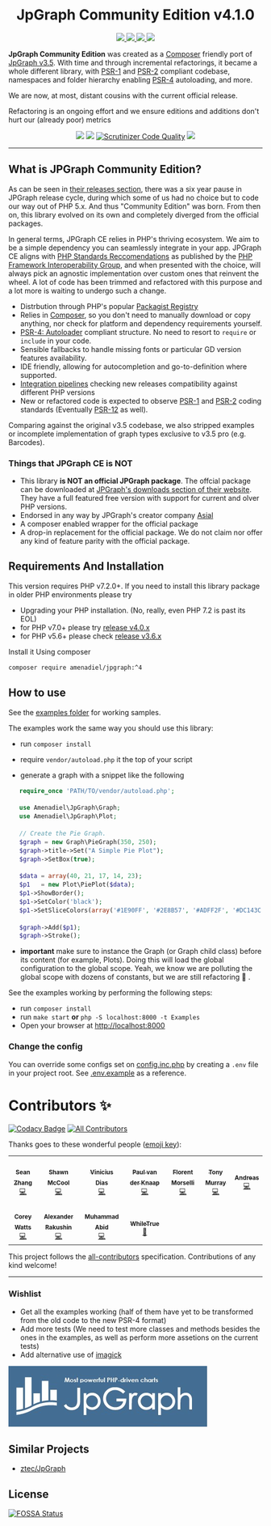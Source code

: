 
<h1 align="center">JpGraph Community Edition v4.1.0</h1>

<p align="center">
<a href="https://packagist.org/packages/amenadiel/jpgraph">
<img src="https://img.shields.io/packagist/v/amenadiel/jpgraph">
</a>
<a href="https://packagist.org/packages/amenadiel/jpgraph">
<img src="https://img.shields.io/packagist/dm/amenadiel/jpgraph.svg">
</a>
<a href="https://app.fossa.io/projects/git%2Bgithub.com%2FHuasoFoundries%2Fjpgraph?ref=badge_shield">
<img src="https://app.fossa.io/api/projects/git%2Bgithub.com%2FHuasoFoundries%2Fjpgraph.svg?type=shield">
</a>
<a href="https://github.com/HuasoFoundries/jpgraph/actions/workflows/tests.yml">
<img src="https://github.com/HuasoFoundries/jpgraph/actions/workflows/tests.yml/badge.svg">
</a>
</p> 

**JpGraph Community Edition** was created as a [Composer](https://getcomposer.org/) friendly port of [JpGraph v3.5](README.3.5.md). With time and through incremental refactorings, it became a whole different library, with [PSR-1](https://www.php-fig.org/psr/psr-1/) and [PSR-2](https://www.php-fig.org/psr/psr-2/) compliant codebase, namespaces and folder hierarchy enabling [PSR-4](https://www.php-fig.org/psr/psr-4/) autoloading, and more.

We are now, at most, distant cousins with the current official release.

Refactoring is an ongoing effort and we ensure editions and additions don't hurt our (already poor) metrics

<p align="center">
<a href="https://codeclimate.com/github/HuasoFoundries/jpgraph/maintainability"><img src="https://api.codeclimate.com/v1/badges/f85b91e9a85eb4b43059/maintainability" /></a> <a href="https://www.codacy.com/gh/HuasoFoundries/jpgraph/dashboard?utm_source=github.com&amp;utm_medium=referral&amp;utm_content=HuasoFoundries/jpgraph&amp;utm_campaign=Badge_Grade"><img src="https://app.codacy.com/project/badge/Grade/eb29aeb298ea4379a281db35d55ddeb1"/></a>
<a href="https://scrutinizer-ci.com/g/HuasoFoundries/jpgraph/?branch=master"><img src="https://scrutinizer-ci.com/g/HuasoFoundries/jpgraph/badges/quality-score.png?b=master" alt="Scrutinizer Code Quality" /></a>
      <a href="https://codecov.io/gh/HuasoFoundries/jpgraph">
        <img src="https://codecov.io/gh/HuasoFoundries/jpgraph/branch/master/graph/badge.svg?token=VESbMV2rS4"/>
      </a>
    </p>

--------
## What is JPGraph Community Edition?

As can be seen in [their releases section](https://jpgraph.net/download/release.php), there was a six year pause in JPGraph release cycle, during which some of us had no choice but to code our way out of PHP 5.x. And thus "Community Edition" was born. From then on, this library evolved on its own and completely diverged from the official packages.

In general terms, JPGraph CE relies in PHP's thriving ecosystem. We aim to be a simple dependency you can seamlessly integrate in your app. JPGraph CE aligns with [PHP Standards Reccomendations](https://www.php-fig.org/psr/) as published by the [PHP Framework Interoperability Group](https://www.php-fig.org/), and when presented with the choice, will always pick an agnostic implementation over custom ones that reinvent the wheel. A lot of code has been trimmed and refactored with this purpose and a lot more is waiting to undergo such a change.

- Distrbution through PHP's popular [Packagist Registry](https://packagist.org/packages/amenadiel/jpgraph)
- Relies in [Composer](https://getcomposer.org/), so you don't need to manually download or copy anything, nor check for platform and dependency requirements yourself.
- [PSR-4: Autoloader](https://www.php-fig.org/psr/psr-4/) compliant structure. No need to resort to `require` or `include` in your code.
- Sensible fallbacks to handle missing fonts or particular GD version features availability.
- IDE friendly, allowing for autocompletion and go-to-definition where supported.
- [Integration pipelines](https://github.com/HuasoFoundries/jpgraph/actions/workflows/tests.yml) checking new releases compatibility against different PHP versions
- New or refactored code is expected to observe [PSR-1](https://www.php-fig.org/psr/psr-1/) and [PSR-2](https://www.php-fig.org/psr/psr-2/) coding standards (Eventually [PSR-12](https://www.php-fig.org/psr/psr-12/) as well).

Comparing against the original v3.5 codebase, we also stripped examples or incomplete implementation of graph types exclusive to v3.5 pro (e.g. Barcodes).

### Things that JPGraph CE is NOT

- This library **is NOT an official JPGraph package**. The offcial package can be downloaded at [JPGraph's downloads section of their website](https://jpgraph.net/download/). They have a full featured free version with support for current and olver PHP versions.
- Endorsed in any way by JPGraph's creator company [Asial](https://www.asial.co.jp/)
- A composer enabled wrapper for the official package
- A drop-in replacement for the official package. We do not claim nor offer any kind of feature parity with the official package.



## Requirements And Installation

This version requires PHP v7.2.0+. If you need to install this library package in older PHP environments please try

- Upgrading your PHP installation. (No, really, even PHP 7.2 is past its EOL)
- for PHP v7.0+  please try [release v4.0.x](https://github.com/HuasoFoundries/jpgraph/releases/tag/v4.0.3)
- for PHP v5.6+ please check [release v3.6.x](https://github.com/HuasoFoundries/jpgraph/tree/v3.6.21)

Install it Using composer

```sh
composer require amenadiel/jpgraph:^4
```

## How to use

See the [examples folder](https://github.com/amenadiel/jpgraph/tree/master/Examples) for working samples.

The examples work the same way you should use this library:

- run `composer install`

- require `vendor/autoload.php` it the top of your script

- generate a graph with a snippet like the following

```php
   require_once 'PATH/TO/vendor/autoload.php';

   use Amenadiel\JpGraph\Graph;
   use Amenadiel\JpGraph\Plot;

   // Create the Pie Graph.
   $graph = new Graph\PieGraph(350, 250);
   $graph->title->Set("A Simple Pie Plot");
   $graph->SetBox(true);

   $data = array(40, 21, 17, 14, 23);
   $p1   = new Plot\PiePlot($data);
   $p1->ShowBorder();
   $p1->SetColor('black');
   $p1->SetSliceColors(array('#1E90FF', '#2E8B57', '#ADFF2F', '#DC143C', '#BA55D3'));

   $graph->Add($p1);
   $graph->Stroke();
```

- **important** make sure to instance the  Graph (or Graph child class) before its content (for example, Plots). Doing this will load the global configuration to the global scope. Yeah, we know we are polluting the global scope with dozens of constants, but we are still refactoring :shrug: .

See the examples working by performing the following steps:

- run `composer install`
- run `make start` **or** `php -S localhost:8000 -t Examples`
- Open your browser at <http://localhost:8000>

### Change the config

You can override some configs set on [config.inc.php](src/config.inc.php) by creating a `.env` file in your project root.
See [.env.example](.env.example) as a reference.

# Contributors ✨

<!-- ALL-CONTRIBUTORS-BADGE:START - Do not remove or modify this section -->
[![Codacy Badge](https://api.codacy.com/project/badge/Grade/c783a8708a374d0298f2e1364fd60e88)](https://app.codacy.com/gh/HuasoFoundries/jpgraph?utm_source=github.com&utm_medium=referral&utm_content=HuasoFoundries/jpgraph&utm_campaign=Badge_Grade_Settings)
[![All Contributors](https://img.shields.io/badge/all_contributors-11-orange.svg?style=flat-square)](#contributors-)
<!-- ALL-CONTRIBUTORS-BADGE:END -->

Thanks goes to these wonderful people ([emoji key](https://allcontributors.org/docs/en/emoji-key)):

<!-- ALL-CONTRIBUTORS-LIST:START - Do not remove or modify this section -->
<!-- prettier-ignore-start -->
<!-- markdownlint-disable -->
<table>
  <tr>
    <td align="center"><a href="https://github.com/zhangsean"><img src="https://avatars.githubusercontent.com/u/2536402?v=4?s=50" width="50px;" alt=""/><br /><sub><b>Sean Zhang</b></sub></a><br /><a href="https://github.com/HuasoFoundries/jpgraph/commits?author=zhangsean" title="Code">💻</a></td>
    <td align="center"><a href="http://shawnmc.cool"><img src="https://avatars.githubusercontent.com/u/560749?v=4?s=50" width="50px;" alt=""/><br /><sub><b>Shawn McCool</b></sub></a><br /><a href="https://github.com/HuasoFoundries/jpgraph/commits?author=ShawnMcCool" title="Code">💻</a></td>
    <td align="center"><a href="https://youtube.com/c/DiasDeDev?sub_confirmation=1"><img src="https://avatars.githubusercontent.com/u/6991415?v=4?s=50" width="50px;" alt=""/><br /><sub><b>Vinicius Dias</b></sub></a><br /><a href="https://github.com/HuasoFoundries/jpgraph/commits?author=CViniciusSDias" title="Code">💻</a></td>
    <td align="center"><a href="https://github.com/PauluzzNL"><img src="https://avatars.githubusercontent.com/u/5946360?v=4?s=50" width="50px;" alt=""/><br /><sub><b>Paul van der Knaap</b></sub></a><br /><a href="https://github.com/HuasoFoundries/jpgraph/commits?author=PauluzzNL" title="Code">💻</a></td>
    <td align="center"><a href="https://morselli.fr"><img src="https://avatars.githubusercontent.com/u/1091072?v=4?s=50" width="50px;" alt=""/><br /><sub><b>Florent Morselli</b></sub></a><br /><a href="https://github.com/HuasoFoundries/jpgraph/commits?author=Spomky" title="Code">💻</a></td>
    <td align="center"><a href="https://github.com/murrant"><img src="https://avatars.githubusercontent.com/u/39462?v=4?s=50" width="50px;" alt=""/><br /><sub><b>Tony Murray</b></sub></a><br /><a href="https://github.com/HuasoFoundries/jpgraph/commits?author=murrant" title="Code">💻</a></td>
    <td align="center"><a href="https://incoherent.ch"><img src="https://avatars.githubusercontent.com/u/973653?v=4?s=50" width="50px;" alt=""/><br /><sub><b>Andreas</b></sub></a><br /><a href="https://github.com/HuasoFoundries/jpgraph/commits?author=iquito" title="Code">💻</a></td>
  </tr>
  <tr>
    <td align="center"><a href="https://corwatts.com"><img src="https://avatars.githubusercontent.com/u/220260?v=4?s=50" width="50px;" alt=""/><br /><sub><b>Corey Watts</b></sub></a><br /><a href="https://github.com/HuasoFoundries/jpgraph/commits?author=CorWatts" title="Code">💻</a></td>
    <td align="center"><a href="https://github.com/eisberg"><img src="https://avatars.githubusercontent.com/u/9015003?v=4?s=50" width="50px;" alt=""/><br /><sub><b>Alexander Rakushin</b></sub></a><br /><a href="https://github.com/HuasoFoundries/jpgraph/commits?author=eisberg" title="Code">💻</a></td>
    <td align="center"><a href="https://github.com/abidaks"><img src="https://avatars.githubusercontent.com/u/20839618?v=4?s=50" width="50px;" alt=""/><br /><sub><b>Muhammad Abid</b></sub></a><br /><a href="https://github.com/HuasoFoundries/jpgraph/commits?author=abidaks" title="Code">💻</a></td>
    <td align="center"><a href="http://www.whiletrue.it"><img src="https://avatars.githubusercontent.com/u/683688?v=4?s=50" width="50px;" alt=""/><br /><sub><b>WhileTrue</b></sub></a><br /><a href="https://github.com/HuasoFoundries/jpgraph/issues?q=author%3Aformikaio" title="Bug reports">🐛</a></td>
  </tr>
</table>

<!-- markdownlint-restore -->
<!-- prettier-ignore-end -->

<!-- ALL-CONTRIBUTORS-LIST:END -->

This project follows the [all-contributors](https://github.com/all-contributors/all-contributors) specification. Contributions of any kind welcome!

______________

### Wishlist

- Get all the examples working (half of them have yet to be transformed from the old code to the new PSR-4 format)
- Add more tests (We need to test more classes and methods besides the ones in the examples, as well as perform more assetions on the current tests)
- Add alternative use of [imagick](http://php.net/manual/en/imagick.setup.php)

![jpgraph_logo](https://raw.githubusercontent.com/HuasoFoundries/jpgraph/master/jpgraph_logo.jpg)

## Similar Projects

- [ztec/JpGraph](https://github.com/ztec/JpGraph)

## License

[![FOSSA Status](https://app.fossa.io/api/projects/git%2Bgithub.com%2FHuasoFoundries%2Fjpgraph.svg?type=large)](https://app.fossa.io/projects/git%2Bgithub.com%2FHuasoFoundries%2Fjpgraph?ref=badge_large)
